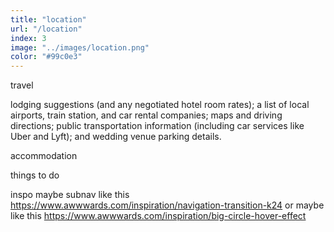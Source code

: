 ```yaml
---
title: "location"
url: "/location"
index: 3
image: "../images/location.png"
color: "#99c0e3"
---
```


travel

lodging suggestions (and any negotiated hotel room rates); a list of local airports, train station, and car rental companies; maps and driving directions; public transportation information (including car services like Uber and Lyft); and wedding venue parking details.

accommodation

things to do

inspo
maybe subnav like this https://www.awwwards.com/inspiration/navigation-transition-k24
or maybe like this https://www.awwwards.com/inspiration/big-circle-hover-effect
